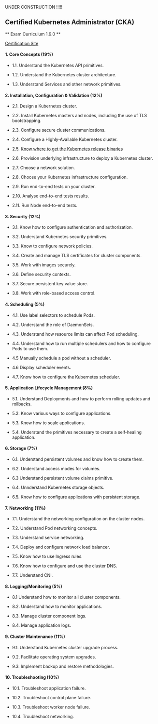 UNDER CONSTRUCTION !!!!!



## Certified Kubernetes Administrator (CKA)

** Exam Curriculum 1.9.0 **


[Certification Site](https://www.cncf.io/certification/expert/)



#### 1. Core Concepts (19%)

- 1.1. Understand the Kubernetes API primitives.

- 1.2. Understand the Kubernetes cluster architecture.

- 1.3. Understand Services and other network primitives.



#### 2. Installation, Configuration & Validation (12%)


- 2.1. Design a Kubernetes cluster.

- 2.2. Install Kubernetes masters and nodes, including the use of TLS bootstrapping.

- 2.3. Configure secure cluster communications.

- 2.4. Configure a Highly-Available Kubernetes cluster.

- 2.5. [Know where to get the Kubernetes release binaries](docs/2.5.md)

- 2.6. Provision underlying infrastructure to deploy a Kubernetes cluster.

- 2.7. Choose a network solution.

- 2.8. Choose your Kubernetes infrastructure configuration.

- 2.9. Run end-to-end tests on your cluster.

- 2.10. Analyse end-to-end tests results.

- 2.11.  Run Node end-to-end tests.


#### 3. Security (12%)


- 3.1. Know how to configure authentication and authorization.

- 3.2. Understand Kubernetes security primitives.

- 3.3. Know to configure network policies.

- 3.4. Create and manage TLS certificates for cluster components.

- 3.5. Work with images securely.

- 3.6. Define security contexts.

- 3.7. Secure persistent key value store.

- 3.8. Work with role-based access control.


#### 4. Scheduling (5%)

- 4.1. Use label selectors to schedule Pods.

- 4.2. Understand the role of DaemonSets.

- 4.3. Understand how resource limits can affect Pod scheduling.

- 4.4. Understand how to run multiple schedulers and how to configure Pods to use them.

- 4.5 Manually schedule a pod without a scheduler.

- 4.6 Display scheduler events.

- 4.7. Know how to configure the Kubernetes scheduler.



#### 5. Application Lifecycle Management (8%)

- 5.1. Understand Deployments and how to perform rolling updates and rollbacks.

- 5.2. Know various ways to configure applications.

- 5.3. Know how to scale applications.

- 5.4. Understand the primitives necessary to create a self-healing application.


#### 6. Storage (7%)

- 6.1. Understand persistent volumes and know how to create them.

- 6.2. Understand access modes for volumes.

- 6.3 Understand persistent volume claims primitive.

- 6.4. Unnderstand Kubernetes storage objects.

- 6.5. Know how to configure applications with persistent storage.


#### 7. Networking (11%)

- 7.1. Understand the networking configuration on the cluster nodes.

- 7.2. Understand Pod networking concepts.

- 7.3. Understand service networking.

- 7.4. Deploy and configure network load balancer.

- 7.5. Know how to use Ingress rules.

- 7.6. Know how to configure and use the cluster DNS.

- 7.7. Understand CNI.



#### 8. Logging/Monitoring (5%)

- 8.1 Understand how to monitor all cluster components.

- 8.2. Understand how to monitor applications.

- 8.3. Manage cluster component logs.

- 8.4. Manage application logs.


#### 9. Cluster Maintenance (11%)

- 9.1. Understand Kubernetes cluster upgrade process.

- 9.2. Facilitate operating system upgrades.

- 9.3. Implement backup and restore methodologies.


#### 10. Troubleshooting (10%)

- 10.1. Troubleshoot application failure.

- 10.2. Troubleshoot control plane failure.

- 10.3. Troubleshoot worker node failure.

- 10.4. Troubleshoot networking.
